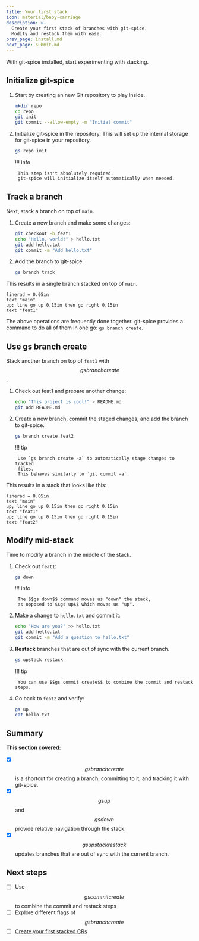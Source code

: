 ```yaml
---
title: Your first stack
icon: material/baby-carriage
description: >-
  Create your first stack of branches with git-spice.
  Modify and restack them with ease.
prev_page: install.md
next_page: submit.md
---
```


With git-spice installed, start experimenting with stacking.

## Initialize git-spice

1. Start by creating an new Git repository to play inside.

    ```bash
    mkdir repo
    cd repo
    git init
    git commit --allow-empty -m "Initial commit"
    ```

2. Initialize git-spice in the repository.
   This will set up the internal storage for git-spice in your repository.

    ```bash
    gs repo init
    ```

    !!! info

        This step isn't absolutely required.
        git-spice will initialize itself automatically when needed.

## Track a branch

Next, stack a branch on top of `main`.

1. Create a new branch and make some changes:

    ```bash
    git checkout -b feat1
    echo "Hello, world!" > hello.txt
    git add hello.txt
    git commit -m "Add hello.txt"
    ```

2. Add the branch to git-spice.

    ```bash
    gs branch track
    ```

This results in a single branch stacked on top of `main`.

```pikchr center="false"
linerad = 0.05in
text "main"
up; line go up 0.15in then go right 0.15in
text "feat1"
```

The above operations are frequently done together.
git-spice provides a command to do all of them in one go: `gs branch create`.

## Use gs branch create

Stack another branch on top of `feat1` with $$gs branch create$$.

1. Check out feat1 and prepare another change:

    ```bash
    echo "This project is cool!" > README.md
    git add README.md
    ```

2. Create a new branch, commit the staged changes,
   and add the branch to git-spice.

    ```bash
    gs branch create feat2
    ```

    !!! tip

        Use `gs branch create -a` to automatically stage changes to tracked
        files.
        This behaves similarly to `git commit -a`.

This results in a stack that looks like this:

```pikchr center="false"
linerad = 0.05in
text "main"
up; line go up 0.15in then go right 0.15in
text "feat1"
up; line go up 0.15in then go right 0.15in
text "feat2"
```

## Modify mid-stack

Time to modify a branch in the middle of the stack.

1. Check out `feat1`:

    ```bash
    gs down
    ```

    !!! info

        The $$gs down$$ command moves us "down" the stack,
        as opposed to $$gs up$$ which moves us "up".

2. Make a change to `hello.txt` and commit it:

    ```bash
    echo "How are you?" >> hello.txt
    git add hello.txt
    git commit -m "Add a question to hello.txt"
    ```

3. **Restack** branches that are out of sync with the current branch.

    ```bash
    gs upstack restack
    ```

    !!! tip

        You can use $$gs commit create$$ to combine the commit and restack steps.

4. Go back to `feat2` and verify:

    ```bash
    gs up
    cat hello.txt
    ```

## Summary

**This section covered:**

- [x] $$gs branch create$$ is a shortcut for creating a branch,
      committing to it, and tracking it with git-spice.
- [x] $$gs up$$ and $$gs down$$ provide relative navigation through the stack.
- [x] $$gs upstack restack$$ updates branches
      that are out of sync with the current branch.

## Next steps

- [ ] Use $$gs commit create$$ to combine the commit and restack steps
- [ ] Explore different flags of $$gs branch create$$
- [ ] [Create your first stacked CRs](submit.md)
